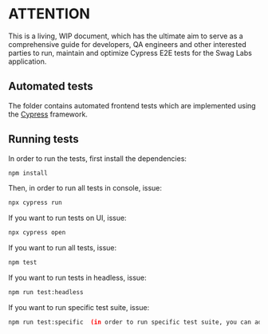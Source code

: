 # ATTENTION

This is a living, WIP document, which has the ultimate aim to serve as a comprehensive guide for developers, QA engineers and other interested parties
to run, maintain and optimize Cypress E2E tests for the Swag Labs application.

## Automated tests

The folder contains automated frontend tests which are implemented using the [Cypress] framework.


## Running tests

In order to run the tests, first install the dependencies: 

```bash
npm install
```

Then, in order to run all tests in console, issue:

```bash
npx cypress run
```

If you want to run tests on UI, issue:

```bash
npx cypress open
```

If you want to run all tests, issue:

```bash
npm test
```

If you want to run tests in headless, issue:

```bash
npm run test:headless
```

If you want to run specific test suite, issue:

```bash
npm run test:specific  (in order to run specific test suite, you can add path to file in a test script in a package.json)
```



[Cypress]:                              https://www.cypress.io/